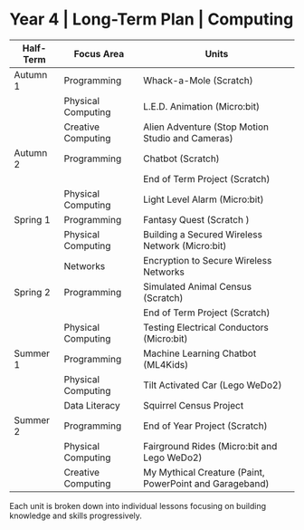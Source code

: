 # Year 4 | Long-Term Plan | Computing

| Half-Term       | Focus Area                    | Units                                      |
|-----------------|-------------------------------|--------------------------------------------|
| Autumn 1        | Programming                   | Whack-a-Mole (Scratch)                     |
|                 | Physical Computing            | L.E.D. Animation (Micro:bit)               |
|                 | Creative Computing            | Alien Adventure (Stop Motion Studio and Cameras)|
| Autumn 2        | Programming                   | Chatbot (Scratch)                          |
|                 |                               | End of Term Project (Scratch)              |
|                 | Physical Computing            | Light Level Alarm (Micro:bit)              |
| Spring 1        | Programming                   | Fantasy Quest (Scratch )                   |
|                 | Physical Computing            | Building a Secured Wireless Network (Micro:bit)|
|                 | Networks                      | Encryption to Secure Wireless Networks     |
| Spring 2        | Programming                   | Simulated Animal Census (Scratch)          |
|                 |                               | End of Term Project (Scratch)              |
|                 | Physical Computing            | Testing Electrical Conductors (Micro:bit)  |
| Summer 1        | Programming                   | Machine Learning Chatbot (ML4Kids)         |
|                 | Physical Computing            | Tilt Activated Car (Lego WeDo2)            |
|                 | Data Literacy                 | Squirrel Census Project                    |
| Summer 2        | Programming                   | End of Year Project (Scratch)              |
|                 | Physical Computing            | Fairground Rides (Micro:bit and Lego WeDo2)|
|                 | Creative Computing            | My Mythical Creature (Paint, PowerPoint and Garageband)|

Each unit is broken down into individual lessons focusing on building knowledge and skills progressively.
